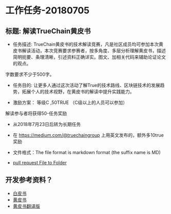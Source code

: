 工作任务-20180705
==========================================

## 标题:  解读TrueChain黄皮书

* 任务描述:
TrueChain黄皮书的技术解读竞赛，凡是社区成员均可参加本次黄皮书解读活动，本次竞赛要求参赛者，按多角度、多层分析理解黄皮书，描述简明扼要、条理清晰，引述资料正确详实。图文、加相关代码来辅助论证论文的观点。

字数要求不少于500字。

* 任务目的:
让更多人通过这次活动了解True的技术路线、区块链技术的发展趋势，拓展个人的技术视野，在黄皮书的解读中提升实践能力。 
 

* 激励方案： 等级C  ,50TRUE   （C级以上的人员可以参加）

解读参与者将获得50-任务奖励

* 从2018年7月23日后转为长期任务

* 在 https://medium.com/@truechaingroup 上用英文发布的，额外多10true奖励 
 
* 文件格式：The file format is markdown format (the suffix name is MD)
* [pull request File to Folder](https://github.com/truechain/wiki/tree/master/task_list/task_20180705/) 

## 开发参考资料？

* [白皮书](https://www.truechain.pro/Truechain.pdf) 
* [黄皮书](https://www.truechain.pro/paper.pdf)
* [黄皮书翻译版](https://github.com/truechain/wiki/blob/master/docs-cn/yellowpaperV1.md)

